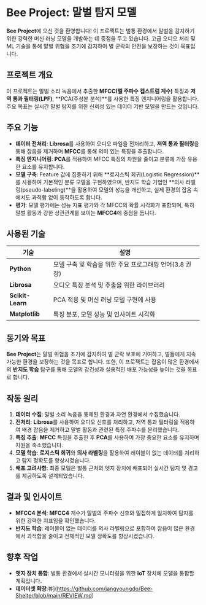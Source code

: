 # Bee Project: 말벌 탐지 모델

**Bee Project**에 오신 것을 환영합니다! 이 프로젝트는 벌통 환경에서 말벌을 감지하기 위한 강력한 머신 러닝 모델을 개발하는 데 중점을 두고 있습니다. 고급 오디오 처리 및 ML 기술을 통해 말벌 위협을 조기에 감지하여 벌 군락의 안전을 보장하는 것이 목표입니다.

## 프로젝트 개요

이 프로젝트는 말벌 소리 녹음에서 추출한 **MFCC(멜 주파수 켑스트럼 계수)** 특징과 **저역 통과 필터링(LPF)**, **PCA(주성분 분석)**를 사용한 특징 엔지니어링을 활용합니다. 주요 목표는 실시간 말벌 탐지를 위한 신뢰성 있는 데이터 기반 모델을 만드는 것입니다.

## 주요 기능

- **데이터 전처리**: **Librosa**를 사용하여 오디오 파일을 전처리하고, **저역 통과 필터링**을 통해 잡음을 제거하며 **MFCC**를 통해 의미 있는 특징을 추출합니다.
- **특징 엔지니어링**: **PCA**를 적용하여 MFCC 특징의 차원을 줄이고 분류에 가장 유용한 요소를 유지합니다.
- **모델 구축**: Feature 값에 집중하기 위해 **로지스틱 회귀(Logistic Regression)**를 사용하여 기본적인 분류 모델을 구현하였으며, 반지도 학습 기법인 **의사 라벨링(pseudo-labeling)**을 활용하여 모델의 성능을 개선하고, 실제 환경의 잡음 속에서도 과적합 없이 동작하도록 합니다.
- **평가**: 모델 평가에는 성능 지표 평가와 각 MFCC의 확률 시각화가 포함되며, 특히 말벌 활동과 강한 상관관계를 보이는 **MFCC4**에 중점을 둡니다.

## 사용된 기술

| 기술                     | 설명                          |
| ---------------------- | --------------------------- |
| **Python**             | 모델 구축 및 학습을 위한 주요 프로그래밍 언어(3.8 권장)  |
| **Librosa**            | 오디오 특징 분석 및 추출을 위한 라이브러리    |
| **Scikit-Learn**       | PCA 적용 및 머신 러닝 모델 구현에 사용    |
| **Matplotlib**         | 특징 분포, 모델 성능 및 인사이트 시각화     |

## 동기와 목표

**Bee Project**는 말벌 위협을 조기에 감지하여 벌 군락 보호에 기여하고, 벌들에게 지속 가능한 환경을 보장하는 것을 목표로 합니다. 또한, 이 프로젝트는 잡음이 많은 환경에서의 **반지도 학습** 탐구를 통해 모델의 강건성과 실용적인 배포 가능성을 높이는 것을 목표로 합니다.

## 작동 원리

1. **데이터 수집**: 말벌 소리 녹음을 통제된 환경과 자연 환경에서 수집했습니다.
2. **전처리**: **Librosa**를 사용하여 오디오 신호를 처리하고, 저역 통과 필터링을 적용하여 배경 잡음을 제거하고 말벌 활동과 관련된 특정 주파수를 분리했습니다.
3. **특징 추출**: **MFCC** 특징을 추출한 후 **PCA**를 사용하여 가장 중요한 요소를 유지하며 차원을 축소했습니다.
4. **모델 학습**: **로지스틱 회귀**와 **의사 라벨링**을 활용하여 레이블이 없는 데이터를 처리하고 탐지 정확도를 향상시켰습니다.
5. **배포 고려사항**: 최종 모델은 벌통 근처의 엣지 장치에 배포되어 실시간 탐지 및 경고를 제공하도록 설계되었습니다.

## 결과 및 인사이트

- **MFCC4 분석**: **MFCC4** 계수가 말벌의 주파수 신호와 밀접하게 일치하여 탐지를 위한 강력한 지표임을 확인했습니다.
- **반지도 학습**: 레이블이 없는 데이터를 의사 라벨링으로 포함하여 잡음이 많은 환경에서 과적합을 줄이고 전체적인 모델 정확도를 향상시켰습니다.

## 향후 작업

- **엣지 장치 통합**: 벌통 환경에서 실시간 모니터링을 위한 **IoT** 장치에 모델을 통합할 계획입니다.
- **데이터셋 확장**:뷰](https://github.com/jangyoungdo/Bee-Shelter/blob/main/REVIEW.md)
